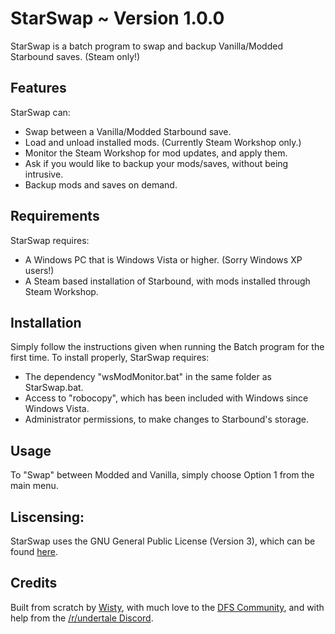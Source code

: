 # **StarSwap** ~ Version 1.0.0

StarSwap is a batch program to swap and backup Vanilla/Modded Starbound saves. (Steam only!)

## Features

StarSwap can:
* Swap between a Vanilla/Modded Starbound save.
* Load and unload installed mods. (Currently Steam Workshop only.)
* Monitor the Steam Workshop for mod updates, and apply them.
* Ask if you would like to backup your mods/saves, without being intrusive.
* Backup mods and saves on demand.
 
## Requirements

StarSwap requires:
* A Windows PC that is Windows Vista or higher. (Sorry Windows XP users!)
* A Steam based installation of Starbound, with mods installed through Steam Workshop.
 
## Installation

Simply follow the instructions given when running the Batch program for the first time.
To install properly, StarSwap requires:
* The dependency "wsModMonitor.bat" in the same folder as StarSwap.bat.
* Access to "robocopy", which has been included with Windows since Windows Vista.
* Administrator permissions, to make changes to Starbound's storage.

## Usage

To "Swap" between Modded and Vanilla, simply choose Option 1 from the main menu.

## Liscensing:

StarSwap uses the GNU General Public License (Version 3), which can be found [here](http://www.gnu.org/licenses/).

## Credits

Built from scratch by [Wisty](https://github.com/wistlyr), with much love to the [DFS Community](http://steamcommunity.com/groups/Dispenz0rsFunServer), and with help from the [/r/undertale Discord](http://discord.gg/undertale).

